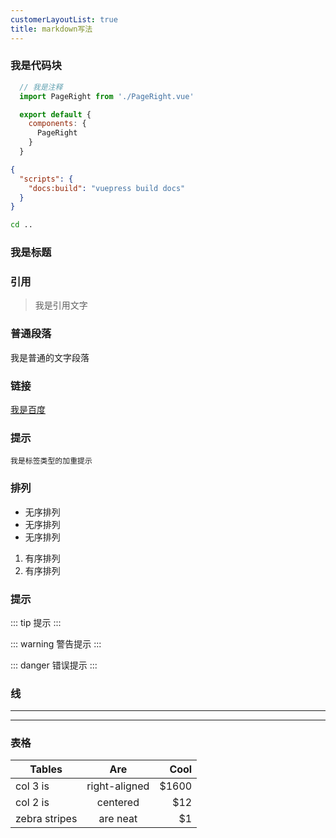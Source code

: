 ```yaml
---
customerLayoutList: true
title: markdown写法
---
```

<!-- [[toc]] -->

### 我是代码块
``` js
  // 我是注释
  import PageRight from './PageRight.vue'

  export default {
    components: {
      PageRight
    }
  }
```

``` json
{
  "scripts": {
    "docs:build": "vuepress build docs"
  }
}
```

``` bash
cd ..
```

### 我是标题

### 引用
> 我是引用文字

### 普通段落
我是普通的文字段落

### 链接
[我是百度](https://github.com/txs1992/focus-outside) 

### 提示
`我是标签类型的加重提示`

### 排列
- 无序排列
- 无序排列
- 无序排列

1. 有序排列
2. 有序排列

### 提示
::: tip
提示
:::

::: warning
警告提示
:::

::: danger
错误提示
:::

### 线
***
***

### 表格
| Tables        | Are           | Cool  |
| ------------- |:-------------:| -----:|
| col 3 is      | right-aligned | $1600 |
| col 2 is      | centered      |   $12 |
| zebra stripes | are neat      |    $1 |
